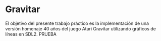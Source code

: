 # Gravitar
El objetivo del presente trabajo práctico es la implementación de una versión homenaje 40 años del juego Atari Gravitar utilizando gráficos de líneas en SDL2.
PRUEBA
